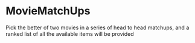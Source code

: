 # MovieMatchUps
Pick the better of two movies in a series of head to head matchups, and a ranked list of all the available items will be provided
